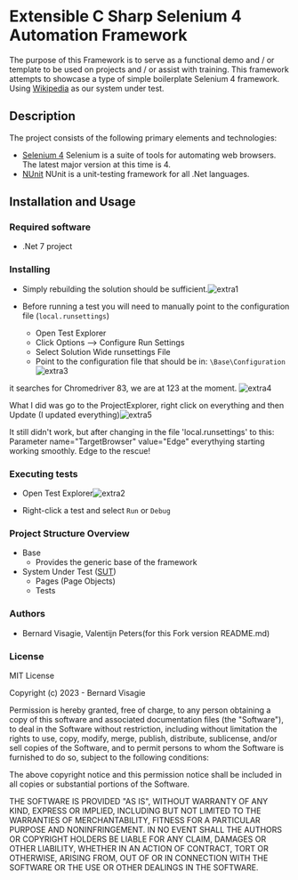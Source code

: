 # Extensible C Sharp Selenium 4 Automation Framework

The purpose of this Framework is to serve as a functional demo and / or template to be used on projects and / or assist
with training. This framework attempts to showcase a type of simple boilerplate Selenium 4 framework.
Using [Wikipedia](https://www.wikipedia.org/) as our system under test.

## Description

The project consists of the following primary elements and technologies:

* [Selenium 4](https://www.selenium.dev/) Selenium is a suite of tools for automating web browsers. The latest major
  version at this time is 4.
* [NUnit](https://nunit.org/) NUnit is a unit-testing framework for all .Net languages.

## Installation and Usage

### Required software

* .Net 7 project

### Installing

* Simply rebuilding the solution should be sufficient.![extra1](https://github.com/valentijnpeters/extensible-csharp-selenium-4-automation-framework/assets/49692812/17d3f80f-1fba-41ef-8c95-4b861262fbfa)

* Before running a test you will need to manually point to the configuration file (`local.runsettings`)
    * Open Test Explorer
    * Click Options --> Configure Run Settings
    * Select Solution Wide runsettings File
    * Point to the configuration file that should be in: `\Base\Configuration`![extra3](https://github.com/valentijnpeters/extensible-csharp-selenium-4-automation-framework/assets/49692812/b1963feb-f352-4500-a05a-f92c55419589)

it searches for Chromedriver 83, we are at 123 at the moment. 
![extra4](https://github.com/valentijnpeters/extensible-csharp-selenium-4-automation-framework/assets/49692812/2ffa7934-3974-4e1b-9eff-0f019d2603ba)

What I did was go to the ProjectExplorer, right click on everything and then Update (I updated everything)![extra5](https://github.com/valentijnpeters/extensible-csharp-selenium-4-automation-framework/assets/49692812/f71e88b3-5662-4f5c-a5fc-f85e26f4fc67)

It still didn't work, but after changing in the file 'local.runsettings' to this: Parameter name="TargetBrowser" value="Edge"  everythying starting working smoothly. Edge to the rescue!

### Executing tests

* Open Test Explorer![extra2](https://github.com/valentijnpeters/extensible-csharp-selenium-4-automation-framework/assets/49692812/6b229095-039d-4819-beb1-022e644cbd4f)

* Right-click a test and select `Run` or `Debug`

### Project Structure Overview

* Base
  * Provides the generic base of the framework
* System Under Test ([SUT](https://en.wikipedia.org/wiki/System_under_test))
    * Pages (Page Objects)
    * Tests

### Authors

* Bernard Visagie, Valentijn Peters(for this Fork version README.md)

### License

MIT License

Copyright (c) 2023 - Bernard Visagie

Permission is hereby granted, free of charge, to any person obtaining a copy
of this software and associated documentation files (the "Software"), to deal
in the Software without restriction, including without limitation the rights
to use, copy, modify, merge, publish, distribute, sublicense, and/or sell
copies of the Software, and to permit persons to whom the Software is
furnished to do so, subject to the following conditions:

The above copyright notice and this permission notice shall be included in all
copies or substantial portions of the Software.

THE SOFTWARE IS PROVIDED "AS IS", WITHOUT WARRANTY OF ANY KIND, EXPRESS OR
IMPLIED, INCLUDING BUT NOT LIMITED TO THE WARRANTIES OF MERCHANTABILITY,
FITNESS FOR A PARTICULAR PURPOSE AND NONINFRINGEMENT. IN NO EVENT SHALL THE
AUTHORS OR COPYRIGHT HOLDERS BE LIABLE FOR ANY CLAIM, DAMAGES OR OTHER
LIABILITY, WHETHER IN AN ACTION OF CONTRACT, TORT OR OTHERWISE, ARISING FROM,
OUT OF OR IN CONNECTION WITH THE SOFTWARE OR THE USE OR OTHER DEALINGS IN THE
SOFTWARE.
